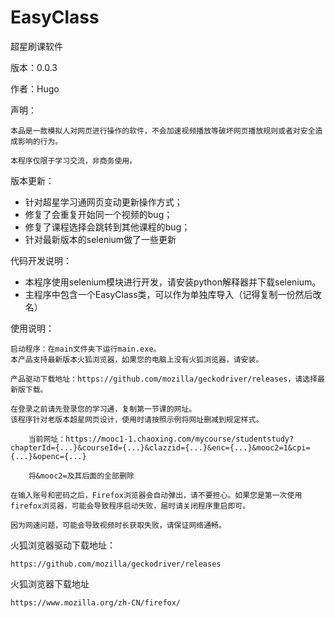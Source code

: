 # EasyClass

超星刷课软件

版本：0.0.3

作者：Hugo

声明：

	本品是一款模拟人对网页进行操作的软件，不会加速视频播放等破坏网页播放规则或者对安全造成影响的行为。
	
	本程序仅限于学习交流，非商务使用。

版本更新：

- 针对超星学习通网页变动更新操作方式；
- 修复了会重复开始同一个视频的bug；
- 修复了课程选择会跳转到其他课程的bug；
- 针对最新版本的selenium做了一些更新

代码开发说明：

- 本程序使用selenium模块进行开发，请安装python解释器并下载selenium。
- 主程序中包含一个EasyClass类，可以作为单独库导入（记得复制一份然后改名）

使用说明：

	启动程序：在main文件夹下运行main.exe。
	本产品支持最新版本火狐浏览器，如果您的电脑上没有火狐浏览器，请安装。

	产品驱动下载地址：https://github.com/mozilla/geckodriver/releases，请选择最新版下载。

	在登录之前请先登录您的学习通，复制第一节课的网址。
	该程序针对老版本超星网页设计，使用时请按照示例将网址删减到规定样式。

		当前网址：https://mooc1-1.chaoxing.com/mycourse/studentstudy?chapterId={...}&courseId={...}&clazzid={...}&enc={...}&mooc2=1&cpi={...}&openc={...}

		将&mooc2=及其后面的全部删除

    在输入账号和密码之后，Firefox浏览器会自动弹出，请不要担心。如果您是第一次使用firefox浏览器，可能会导致程序启动失败，届时请关闭程序重启即可。

    因为网速问题，可能会导致视频时长获取失败，请保证网络通畅。

火狐浏览器驱动下载地址：

	https://github.com/mozilla/geckodriver/releases

火狐浏览器下载地址

	https://www.mozilla.org/zh-CN/firefox/